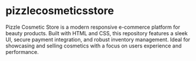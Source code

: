 # pizzlecosmeticsstore
Pizzle Cosmetic Store is a modern responsive e-commerce platform for beauty products. Built with HTML and CSS, this repository features a sleek UI, secure payment integration, and robust inventory management. Ideal for showcasing and selling cosmetics with a focus on users experience and performance. 
